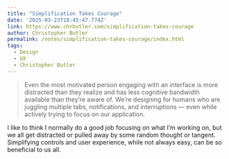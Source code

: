 ```yaml
---
title: "Simplification Takes Courage"
date: '2025-03-23T18:45:47.774Z'
link: https://www.chrbutler.com/simplification-takes-courage
author: Christopher Butler
permalink: /notes/simplification-takes-courage/index.html
tags:
  - Design
  - UX
  - Christopher Butler
---
```

> Even the most motivated person engaging with an interface is more distracted than they realize and has less cognitive bandwidth available than they’re aware of. We’re designing for humans who are juggling multiple tabs, notifications, and interruptions — even while actively trying to focus on our application.

I like to think I normally do a good job focusing on what I’m working on, but we  all get distracted or pulled away by some random thought or tangent. Simplifying controls and user experience, while not always easy, can be so beneficial to us all.